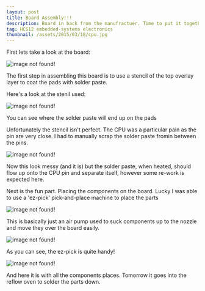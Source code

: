 ```yaml
---
layout: post
title: Board Assembly!!!
description: Board in back from the manufractuer. Time to put it together!!!
tag: HCS12 embedded-systems electronics
thumbnail: /assets/2015/03/18/cpu.jpg
---
```


First lets take a look at the board:

![image not found!](/assets/2015/03/18/board.jpg)

The first step in assembling this board is to use a stencil of the top overlay layer to coat the pads with solder paste.


Here's a look at the stenil used:

![image not found!](/assets/2015/03/18/mask.jpg)

You can see where the solder paste will end up on the pads

Unfortunately the stencil isn't perfect. The CPU was a particular pain as the pin are very close. I had to manually scrap the solder paste fromin between the pins.

![image not found!](/assets/2015/03/18/cpu.jpg)

Now this look messy (and it is) but the solder paste, when heated, should flow up onto the CPU pin and separate itself, however some re-work is expected here.

Next is the fun part. Placing the components on the board. Lucky I was able to use a 'ez-pick' pick-and-place machine
to place the parts

![image not found!](/assets/2015/03/18/pick-n-place.jpg)

This is basically just an air pump used to suck components up to the nozzle and move they over the board easily.

![image not found!](/assets/2015/03/18/place-cpu.jpg)

As you can see, the ez-pick is quite handy!

![image not found!](/assets/2015/03/18/done.jpg)

And here it is with all the components places. Tomorrow it goes into the reflow oven to solder the parts down.